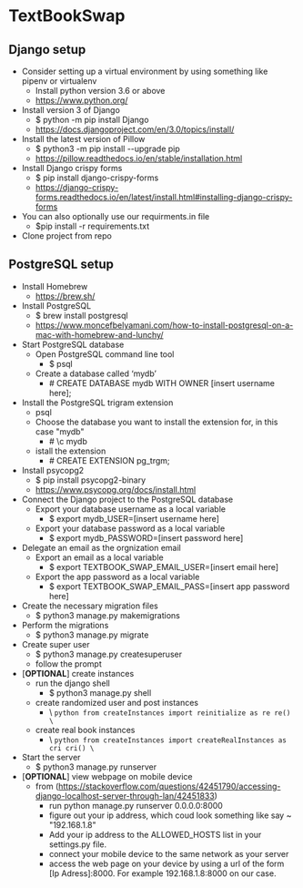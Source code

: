 # TextBookSwap

## Django setup

- Consider setting up a virtual environment by using something like pipenv or virtualenv
  - Install python version 3.6 or above
  - https://www.python.org/
- Install version 3 of Django
  - \$ python -m pip install Django
  - https://docs.djangoproject.com/en/3.0/topics/install/
- Install the latest version of Pillow
  - \$ python3 -m pip install --upgrade pip
  - https://pillow.readthedocs.io/en/stable/installation.html
- Install Django crispy forms
  - \$ pip install django-crispy-forms
  - https://django-crispy-forms.readthedocs.io/en/latest/install.html#installing-django-crispy-forms
- You can also optionally use our requirments.in file
  - \$pip install -r requirements.txt
- Clone project from repo

## PostgreSQL setup

- Install Homebrew
  - https://brew.sh/
- Install PostgreSQL
  - \$ brew install postgresql
  - https://www.moncefbelyamani.com/how-to-install-postgresql-on-a-mac-with-homebrew-and-lunchy/
- Start PostgreSQL database
  - Open PostgreSQL command line tool
    - \$ psql
  - Create a database called ‘mydb’
    - \# CREATE DATABASE mydb WITH OWNER [insert username here];
- Install the PostgreSQL trigram extension
  - psql
  - Choose the database you want to install the extension for, in this case "mydb"
    - \# \c mydb
  - istall the extension
    - \# CREATE EXTENSION pg_trgm;
- Install psycopg2
  - \$ pip install psycopg2-binary
  - https://www.psycopg.org/docs/install.html
- Connect the Django project to the PostgreSQL database
  - Export your database username as a local variable
    - \$ export mydb_USER=[insert username here]
  - Export your database password as a local variable
    - \$ export mydb_PASSWORD=[insert password here]
- Delegate an email as the orgnization email
  - Export an email as a local variable
    - \$ export TEXTBOOK_SWAP_EMAIL_USER=[insert email here]
  - Export the app password as a local variable
    - \$ export TEXTBOOK_SWAP_EMAIL_PASS=[insert app password here]
- Create the necessary migration files
  - \$ python3 manage.py makemigrations
- Perform the migrations
  - \$ python3 manage.py migrate
- Create super user
  - \$ python3 manage.py createsuperuser
  - follow the prompt
- [__OPTIONAL__] create instances
  - run the django shell
    - \$ python3 manage.py shell
  - create randomized user and post instances
    - \ `python from createInstances import reinitialize as re re() \`
  - create real book instances
    - \ `python from createInstances import createRealInstances as cri cri() \`
- Start the server
  - \$ python3 manage.py runserver
- [__OPTIONAL__] view webpage on mobile device
  - from (https://stackoverflow.com/questions/42451790/accessing-django-localhost-server-through-lan/42451833)
    - run python manage.py runserver 0.0.0.0:8000
    - figure out your ip address, which coud look something like say ~ "192.168.1.8"
    - Add your ip address to the ALLOWED_HOSTS list in your settings.py file.
    - connect your mobile device to the same network as your server
    - access the web page on your device by using a url of the form \[Ip Adress\]:8000. For example 192.168.1.8:8000 on our case.
